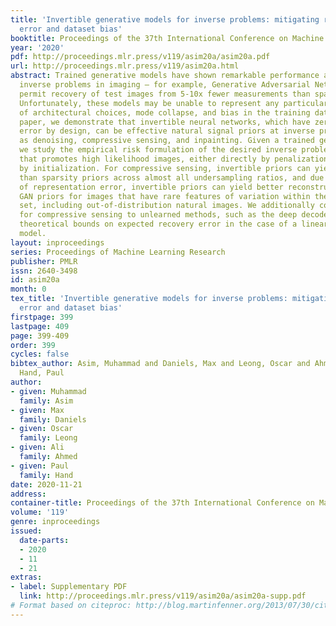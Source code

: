 ```yaml
---
title: 'Invertible generative models for inverse problems: mitigating representation
  error and dataset bias'
booktitle: Proceedings of the 37th International Conference on Machine Learning
year: '2020'
pdf: http://proceedings.mlr.press/v119/asim20a/asim20a.pdf
url: http://proceedings.mlr.press/v119/asim20a.html
abstract: Trained generative models have shown remarkable performance as priors for
  inverse problems in imaging – for example, Generative Adversarial Network priors
  permit recovery of test images from 5-10x fewer measurements than sparsity priors.
  Unfortunately, these models may be unable to represent any particular image because
  of architectural choices, mode collapse, and bias in the training dataset. In this
  paper, we demonstrate that invertible neural networks, which have zero representation
  error by design, can be effective natural signal priors at inverse problems such
  as denoising, compressive sensing, and inpainting. Given a trained generative model,
  we study the empirical risk formulation of the desired inverse problem under a regularization
  that promotes high likelihood images, either directly by penalization or algorithmically
  by initialization. For compressive sensing, invertible priors can yield higher accuracy
  than sparsity priors across almost all undersampling ratios, and due to their lack
  of representation error, invertible priors can yield better reconstructions than
  GAN priors for images that have rare features of variation within the biased training
  set, including out-of-distribution natural images. We additionally compare performance
  for compressive sensing to unlearned methods, such as the deep decoder, and we establish
  theoretical bounds on expected recovery error in the case of a linear invertible
  model.
layout: inproceedings
series: Proceedings of Machine Learning Research
publisher: PMLR
issn: 2640-3498
id: asim20a
month: 0
tex_title: 'Invertible generative models for inverse problems: mitigating representation
  error and dataset bias'
firstpage: 399
lastpage: 409
page: 399-409
order: 399
cycles: false
bibtex_author: Asim, Muhammad and Daniels, Max and Leong, Oscar and Ahmed, Ali and
  Hand, Paul
author:
- given: Muhammad
  family: Asim
- given: Max
  family: Daniels
- given: Oscar
  family: Leong
- given: Ali
  family: Ahmed
- given: Paul
  family: Hand
date: 2020-11-21
address: 
container-title: Proceedings of the 37th International Conference on Machine Learning
volume: '119'
genre: inproceedings
issued:
  date-parts:
  - 2020
  - 11
  - 21
extras:
- label: Supplementary PDF
  link: http://proceedings.mlr.press/v119/asim20a/asim20a-supp.pdf
# Format based on citeproc: http://blog.martinfenner.org/2013/07/30/citeproc-yaml-for-bibliographies/
---
```

